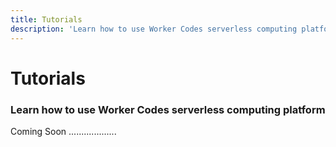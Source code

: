 ```yaml
---
title: Tutorials
description: 'Learn how to use Worker Codes serverless computing platform'
---
```


# Tutorials

### Learn how to use Worker Codes serverless computing platform
Coming Soon ...................